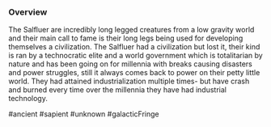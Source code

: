 
### Overview

The Salfluer are incredibly long legged creatures from a low gravity world and their main call to fame is their long legs being used for developing themselves a civilization.  The Salfluer had a civilization but lost it, their kind is ran by a technocratic elite and a world government which is totalitarian by nature and has been going on for millennia with breaks causing disasters and power struggles, still it always comes back to power on their petty little world.  They had attained industrialization multiple times- but have crash and burned every time over the millennia they have had industrial technology.

#ancient 
#sapient 
#unknown 
#galacticFringe 